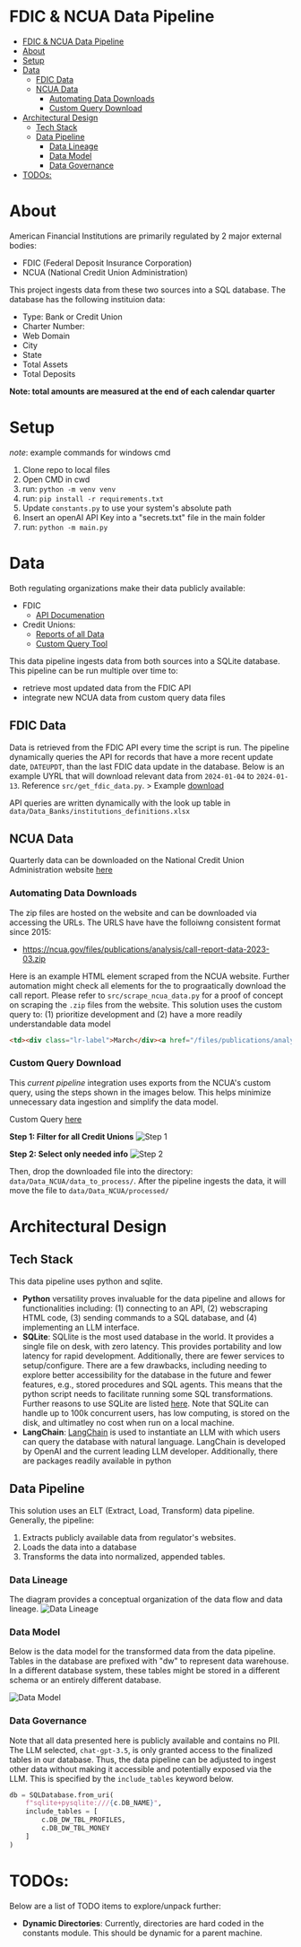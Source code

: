 # FDIC & NCUA Data Pipeline

- [FDIC \& NCUA Data Pipeline](#fdic--ncua-data-pipeline)
- [About](#about)
- [Setup](#setup)
- [Data](#data)
  - [FDIC Data](#fdic-data)
  - [NCUA Data](#ncua-data)
    - [Automating Data Downloads](#automating-data-downloads)
    - [Custom Query Download](#custom-query-download)
- [Architectural Design](#architectural-design)
  - [Tech Stack](#tech-stack)
  - [Data Pipeline](#data-pipeline)
    - [Data Lineage](#data-lineage)
    - [Data Model](#data-model)
    - [Data Governance](#data-governance)
- [TODOs:](#todos)


# About
American Financial Institutions are primarily regulated by 2 major external bodies:
- FDIC (Federal Deposit Insurance Corporation)
- NCUA (National Credit Union Administration)

This project ingests data from these two sources into a SQL database. The database has the following instituion data:
- Type: Bank or Credit Union
- Charter Number:
- Web Domain
- City
- State
- Total Assets
- Total Deposits

**Note: total amounts are measured at the end of each calendar quarter**

# Setup
*note*: example commands for windows cmd

1. Clone repo to local files
2. Open CMD in cwd
3. run: `python -m venv venv `
4. run: `pip install -r requirements.txt`
5. Update `constants.py` to use your system's absolute path
6. Insert an openAI API Key into a "secrets.txt" file in the main folder
7. run: `python -m main.py`


# Data
Both regulating organizations make their data publicly available:
- FDIC 
    - [API Documenation](https://banks.data.fdic.gov/docs/)
- Credit Unions:
    - [Reports of all Data](https://ncua.gov/analysis/credit-union-corporate-call-report-data/quarterly-data) 
    - [Custom Query Tool](https://webapps2.ncua.gov/CustomQuery/CUSelect.aspx)

This data pipeline ingests data from both sources into a SQLite database. This pipeline can be run multiple over time to:
- retrieve most updated data from the FDIC API
- integrate new NCUA data from custom query data files

## FDIC Data
Data is retrieved from the FDIC API every time the script is run. The pipeline dynamically queries the API for records that have a more recent update date, `DATEUPDT`, than the last FDIC data update in the database. Below is an example UYRL that will download relevant data from `2024-01-04` to `2024-01-13`. Reference `src/get_fdic_data.py`.
    > Example [download](https://banks.data.fdic.gov/api/institutions?filters=DATEUPDT%3A%5B%222024-01-04%22%20TO%20%222024-01-13%22%5D&fields=ASSET%2CCERT%2CCHARTER%2CCITY%2CDATEUPDT%2CDEP%2CREPDTE%2CRISDATE%2CRUNDATE%2CSTALP%2CUNINUM%2CWEBADDR%2CNAME&sort_by=DATEUPDT&sort_order=ASC&limit=50&offset=0&format=csv&download=true&filename=data_file)

API queries are written dynamically with the look up table in `data/Data_Banks/institutions_definitions.xlsx`

## NCUA Data
Quarterly data can be downloaded on the National Credit Union Administration website [here](https://ncua.gov/analysis/credit-union-corporate-call-report-data/quarterly-data)

### Automating Data Downloads
The zip files are hosted on the website and can be downloaded via accessing the URLs. The URLS have have the folloiwng consistent format since 2015: 
- https://ncua.gov/files/publications/analysis/call-report-data-2023-03.zip
 
Here is an example HTML element scraped from the NCUA website. Further automation might check all <td> elements for the <href> to prograatically download the call report. Please refer to `src/scrape_ncua_data.py` for a proof of concept on scraping the `.zip` files from the website. This solution uses the custom query to: (1) prioritize development and (2) have a more readily understandable data model

```HTML
<td><div class="lr-label">March</div><a href="/files/publications/analysis/call-report-data-2023-03.zip" title="See first quarter 2023 data">Select</a></td>
 ```

### Custom Query Download
This _current pipeline_ integration uses exports from the NCUA's custom query, using the steps shown in the images below. This helps minimize unnecessary data ingestion and simplify the data model. 

Custom Query [here](https://webapps2.ncua.gov/CustomQuery/CUSelect.aspx)

**Step 1: Filter for all Credit Unions**
![Step 1](https://raw.githubusercontent.com/jaimiles23/FDIC_NCUA_DataPipeline/main/lib/README%20Images/NCUA_CustomQuery_Step1.png)

**Step 2: Select only needed info**
![Step 2](https://raw.githubusercontent.com/jaimiles23/FDIC_NCUA_DataPipeline/main/lib/README%20Images/NCUA_CustomQuery_Step2.png)

Then, drop the downloaded file into the directory: `data/Data_NCUA/data_to_process/`. After the pipeline ingests the data, it will move the file to `data/Data_NCUA/processed/`


# Architectural Design

## Tech Stack
This data pipeline uses python and sqlite. 
- **Python** versatility proves invaluable for the data pipeline and allows for functionalities including: (1) connecting to an API, (2) webscraping HTML code, (3) sending commands to a SQL database, and (4) implementing an LLM interface. 
- **SQLite**: SQLlite is the most used database in the world. It provides a single file on desk, with zero latency. This provides portability and low latency for rapid development. Additionally, there are fewer services to setup/configure. There are a few drawbacks, including needing to explore better accessibility for the database in the future and fewer features, e.g., stored procedures and SQL agents. This means that the python script needs to facilitate running some SQL transformations. Further reasons to use SQLite are listed [here](https://www.sqlite.org/whentouse.html). Note that SQLite can handle up to 100k concurrent users, has low computing, is stored on the disk, and ultimatley no cost when run on a local machine.
- **LangChain**: [LangChain](https://www.langchain.com/) is used to instantiate an LLM with which users can query the database with natural language. LangChain is developed by OpenAI and the current leading LLM developer. Additionally, there are packages readily available in python


## Data Pipeline
This solution uses an ELT (Extract, Load, Transform) data pipeline. Generally, the pipeline:
1. Extracts publicly available data from regulator's websites.
2. Loads the data into a database
3. Transforms the data into normalized, appended tables.


### Data Lineage
The diagram provides a conceptual organization of the data flow and data lineage.
![Data Lineage](https://raw.githubusercontent.com/jaimiles23/FDIC_NCUA_DataPipeline/main/lib/Data%20Goverance/DataLineage.drawio.png)


### Data Model
Below is the data model for the transformed data from the data pipeline. Tables in the database are prefixed with "dw" to represent data warehouse. In a different database system, these tables might be stored in a different schema or an entirely different database.

![Data Model](https://raw.githubusercontent.com/jaimiles23/FDIC_NCUA_DataPipeline/main/lib/Data%20Goverance/DataModel.drawio.png)


### Data Governance
Note that all data presented here is publicly available and contains no PII. The LLM selected, `chat-gpt-3.5`, is only granted access to the finalized tables in our database. Thus, the data pipeline can be adjusted to ingest other data without making it accessible and potentially exposed via the LLM. This is specified by the `include_tables` keyword below.
```python
db = SQLDatabase.from_uri(
    f"sqlite+pysqlite:///{c.DB_NAME}",
    include_tables = [ 
        c.DB_DW_TBL_PROFILES,
        c.DB_DW_TBL_MONEY
    ]
)
```

# TODOs:
Below are a list of TODO items to explore/unpack further:
- **Dynamic Directories**: Currently, directories are hard coded in the constants module. This should be dynamic for a parent machine.




